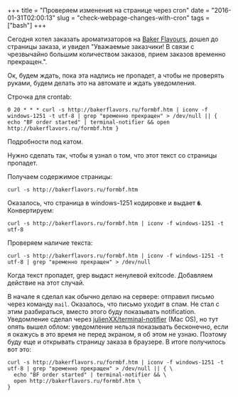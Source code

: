 +++
title = "Проверяем изменения на странице через cron"
date = "2016-01-31T02:00:13"
slug = "check-webpage-changes-with-cron"
tags = ["bash"]
+++

Сегодня хотел заказать ароматизаторов на [Baker Flavours](http://baker-flavors.blogspot.ru/), дошел до страницы заказа,
и увидел "Уважаемые заказчики! В связи с чрезвычайно большим количеством заказов, прием заказов временно прекращен.".

Ок, будем ждать, пока эта надпись не пропадет, а чтобы не проверять руками, будем делать это на автомате и ждать уведомления.

Строчка для crontab:
```
0 20 * * * curl -s http://bakerflavors.ru/formbf.htm | iconv -f windows-1251 -t utf-8 | grep "временно прекращен" > /dev/null || { echo "BF order started" | terminal-notifier && open http://bakerflavors.ru/formbf.htm }
```

Подробности под катом.

<!--more-->

Нужно сделать так, чтобы я узнал о том, что этот текст со страницы пропадет.

Получаем содержимое страницы:
```
curl -s http://bakerflavors.ru/formbf.htm
```

Оказалось, что страница в windows-1251 кодировке и выдает `�`. Конвертируем:
```
curl -s http://bakerflavors.ru/formbf.htm | iconv -f windows-1251 -t utf-8
```

Проверяем наличие текста:
```
curl -s http://bakerflavors.ru/formbf.htm | iconv -f windows-1251 -t utf-8 | grep "временно прекращен" > /dev/null 
```

Когда текст пропадет, grep выдаст ненулевой exitcode. Добавляем действие на этот случай.

В начале я сделал как обычно делаю на сервере: отправил письмо через команду `mail`. Оказалось, что письмо уходит в спам.
Не стал с этим разбираться, вместо этого буду показывать notification. Уведомление сделал через 
[julienXX/terminal-notifier](https://github.com/julienXX/terminal-notifier) (Mac OS),
но тут опять вышел облом: уведомление нельзя показывать бесконечно, если я окажусь в это время не перед экраном, 
я об этом не узнаю. Поэтому буду еще и открывать страницу заказа в браузере. В итоге получилось вот это:
```
curl -s http://bakerflavors.ru/formbf.htm | iconv -f windows-1251 -t utf-8 | grep "временно прекращен" > /dev/null || { \
  echo "BF order started" | terminal-notifier && \
  open http://bakerflavors.ru/formbf.htm \
}
```
